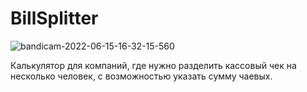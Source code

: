 # BillSplitter
![bandicam-2022-06-15-16-32-15-560](https://user-images.githubusercontent.com/89396664/173840536-d1fd81f2-3076-4720-80cd-b01398948217.gif)

Калькулятор для компаний, где нужно разделить кассовый чек на несколько человек, с возможностью указать сумму чаевых.
